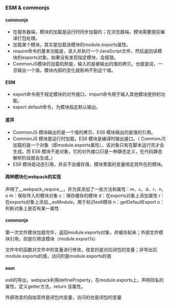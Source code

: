 ### ESM & commonjs

#### commonjs

- 在服务器端，模块的加载是运行时同步加载的；在浏览器端，模块需要提前编译打包处理。
- 加载某个模块，其实是加载该模块的module.exports属性。
- require命令的基本功能是，读入并执行一个JavaScript文件，然后返回该模块的exports对象。如果没有发现指定模块，会报错。
- CommonJS模块的加载机制是，输入的是被输出的值的拷贝。也就是说，一旦输出一个值，模块内部的变化就影响不到这个值。

####  ESM
- export命令用于规定模块的对外接口，import命令用于输入其他模块提供的功能。
- export default命令，为模块指定默认输出。

#### 差异

- CommonJS 模块输出的是一个值的拷贝，ES6 模块输出的是值的引用。
- CommonJS 模块是运行时加载，ES6 模块是编译时输出接口。（ CommonJS 加载的是一个对象（即module.exports属性），该对象只有在脚本运行完才会生成。而 ES6 模块不是对象，它的对外接口只是一种静态定义，在代码静态解析阶段就会生成。）
- ES6 模块是动态引用，并且不会缓存值，模块里面的变量绑定其所在的模块。


#### 两种模块化webpack的实现
声明了__webpack_require__，并为其添加了一些方法和属性：m、c、d、r、n、o
m：保存传入的模块对象
c：保存缓存的模块
d：在exports对象上添加属性
r：在exports对象上添加__esModule，用于标识es6模块
n：getDefaultExport
o：判断对象上是否有某一属性


#### commonjs

第一次文件模块加载完毕，返回module.exports对象，并缓存起来；外部文件模块引用，则是引用该模块（module.export1s）

文件中的函数对文件中的变量进行修改，改变的是对应闭包的变量；非导出后module.exports的值，访问的是module.exports的值

#### esm

es6的导出，webpack利用defineProperty，在module.exports上，声明同名的属性，定义getter方法，return 该属性。

外部改变的自始至终是闭包内变量，访问的也是闭包的变量